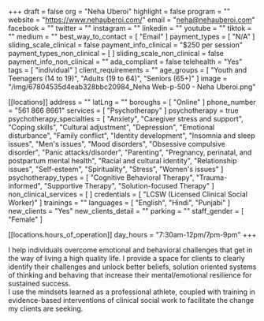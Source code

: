 +++
draft = false
org = "Neha Uberoi"
highlight = false
program = ""
website = "https://www.nehauberoi.com/"
email = "neha@nehauberoi.com"
facebook = ""
twitter = ""
instagram = ""
linkedin = ""
youtube = ""
tiktok = ""
medium = ""
best_way_to_contact = [ "Email" ]
payment_types = [ "N/A" ]
sliding_scale_clinical = false
payment_info_clinical = "$250 per session"
payment_types_non_clinical = [ ]
sliding_scale_non_clinical = false
payment_info_non_clinical = ""
ada_compliant = false
telehealth = "Yes"
tags = [ "individual" ]
client_requirements = ""
age_groups = [
  "Youth and Teenagers (14 to 19)",
  "Adults (19 to 64)",
  "Seniors (65+)"
]
image = "/img/67804535d4eab328bbc20984_Neha Web-p-500 - Neha Uberoi.png"

[[locations]]
address = ""
latLng = ""
boroughs = [ "Online" ]
phone_number = "561 866 8661"
services = [ "Psychotherapy" ]
psychotherapy = true
psychotherapy_specialties = [
  "Anxiety",
  "Caregiver stress and support",
  "Coping skills",
  "Cultural adjustment",
  "Depression",
  "Emotional disturbance",
  "Family conflict",
  "Identity development",
  "Insomnia and sleep issues",
  "Men's issues",
  "Mood disorders",
  "Obsessive compulsive disorder",
  "Panic attacks/disorder",
  "Parenting",
  "Pregnancy, perinatal, and postpartum mental health",
  "Racial and cultural identity",
  "Relationship issues",
  "Self-esteem",
  "Spirituality",
  "Stress",
  "Women's issues"
]
psychotherapy_types = [
  "Cognitive Behavioral Therapy",
  "Trauma-informed",
  "Supportive Therapy",
  "Solution-focused Therapy"
]
non_clinical_services = [ ]
credentials = [ "LCSW (Licensed Clinical Social Worker)" ]
trainings = ""
languages = [ "English", "Hindi", "Punjabi" ]
new_clients = "Yes"
new_clients_detail = ""
parking = ""
staff_gender = [ "Female" ]

  [[locations.hours_of_operation]]
  day_hours = "7:30am-12pm/7pm-9pm"
+++

I help individuals overcome emotional and behavioral challenges that get in the way of living a high quality life.  I provide a space for clients to clearly identify their challenges and unlock  better beliefs, solution oriented systems of thinking and behaving that increase their mental/emotional resilience for sustained success. <br>
I use the mindsets learned as a professional athlete, coupled with training in evidence-based interventions of clinical social work to facilitate the change my clients are seeking. <br>
